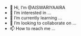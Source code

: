 - 👋 Hi, I’m @AISWARIYAAIRA
- 👀 I’m interested in ...
- 🌱 I’m currently learning ...
- 💞️ I’m looking to collaborate on ...
- 📫 How to reach me ...

<!---
AISWARIYAAIRA/AISWARIYAAIRA is a ✨ special ✨ repository because its `README.md` (this file) appears on your GitHub profile.
You can click the Preview link to take a look at your changes.
--->
